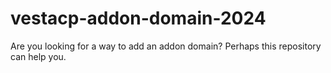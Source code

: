 # vestacp-addon-domain-2024
Are you looking for a way to add an addon domain? Perhaps this repository can help you.
